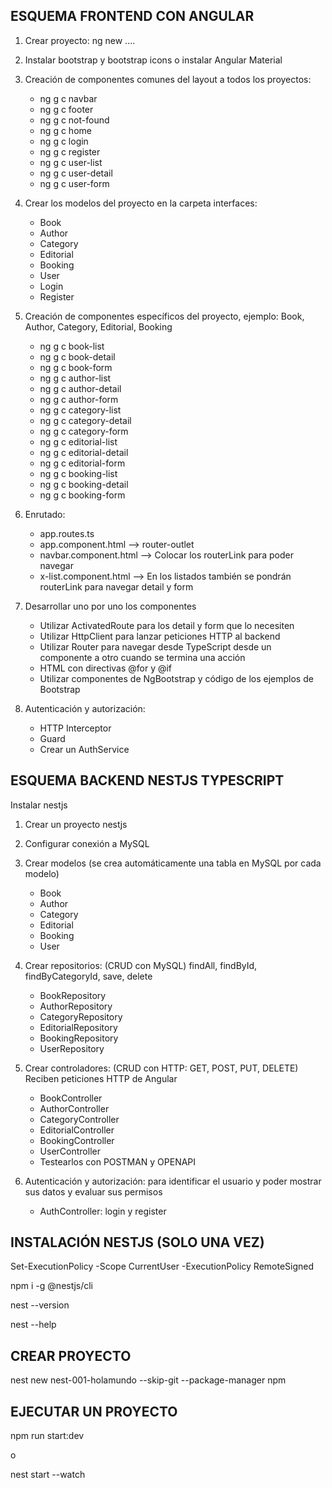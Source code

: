 

## ESQUEMA FRONTEND CON ANGULAR

1. Crear proyecto: ng new ....

2. Instalar bootstrap y bootstrap icons o instalar Angular Material

3. Creación de componentes comunes del layout a todos los proyectos:
    * ng g c navbar
    * ng g c footer
    * ng g c not-found
    * ng g c home
    * ng g c login
    * ng g c register
    * ng g c user-list
    * ng g c user-detail
    * ng g c user-form

4. Crear los modelos del proyecto en la carpeta interfaces:
    * Book
    * Author
    * Category
    * Editorial
    * Booking
    * User
    * Login
    * Register

5. Creación de componentes específicos del proyecto, ejemplo: Book, Author, Category, Editorial, Booking
    * ng g c book-list
    * ng g c book-detail
    * ng g c book-form
    * ng g c author-list
    * ng g c author-detail
    * ng g c author-form
    * ng g c category-list
    * ng g c category-detail
    * ng g c category-form
    * ng g c editorial-list
    * ng g c editorial-detail
    * ng g c editorial-form
    * ng g c booking-list
    * ng g c booking-detail
    * ng g c booking-form

6. Enrutado: 
    * app.routes.ts
    * app.component.html --> router-outlet
    * navbar.component.html --> Colocar los routerLink para poder navegar
    * x-list.component.html --> En los listados también se pondrán routerLink para navegar detail y form

7. Desarrollar uno por uno los componentes
    * Utilizar ActivatedRoute para los detail y form que lo necesiten
    * Utilizar HttpClient para lanzar peticiones HTTP al backend
    * Utilizar Router para navegar desde TypeScript desde un componente a otro cuando se termina una acción
    * HTML con directivas @for y @if
    * Utilizar componentes de NgBootstrap y código de los ejemplos de Bootstrap 

8. Autenticación y autorización:
    * HTTP Interceptor
    * Guard
    * Crear un AuthService


## ESQUEMA BACKEND NESTJS TYPESCRIPT

Instalar nestjs

1. Crear un proyecto nestjs

2. Configurar conexión a MySQL

3. Crear modelos (se crea automáticamente una tabla en MySQL por cada modelo)
    * Book
    * Author
    * Category
    * Editorial
    * Booking
    * User

4. Crear repositorios: (CRUD con MySQL) findAll, findById, findByCategoryId, save, delete
    * BookRepository
    * AuthorRepository
    * CategoryRepository
    * EditorialRepository
    * BookingRepository
    * UserRepository

5. Crear controladores: (CRUD con HTTP: GET, POST, PUT, DELETE) Reciben peticiones HTTP de Angular
    * BookController
    * AuthorController
    * CategoryController
    * EditorialController
    * BookingController
    * UserController
    * Testearlos con POSTMAN y OPENAPI

6. Autenticación y autorización: para identificar el usuario y poder mostrar sus datos y evaluar sus permisos
    * AuthController: login y register


## INSTALACIÓN NESTJS (SOLO UNA VEZ)

Set-ExecutionPolicy -Scope CurrentUser -ExecutionPolicy RemoteSigned

npm i -g @nestjs/cli

nest --version

nest --help

## CREAR PROYECTO

nest new nest-001-holamundo --skip-git --package-manager npm

## EJECUTAR UN PROYECTO

npm run start:dev

o

nest start --watch



